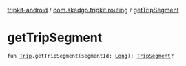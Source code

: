 [tripkit-android](../index.md) / [com.skedgo.tripkit.routing](index.md) / [getTripSegment](./get-trip-segment.md)

# getTripSegment

`fun `[`Trip`](-trip/index.md)`.getTripSegment(segmentId: `[`Long`](https://kotlinlang.org/api/latest/jvm/stdlib/kotlin/-long/index.html)`): `[`TripSegment`](-trip-segment/index.md)`?`